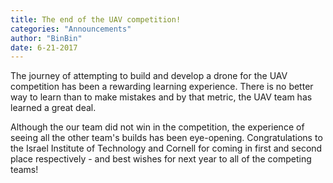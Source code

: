 ```yaml
---
title: The end of the UAV competition!
categories: "Announcements"
author: "BinBin"
date: 6-21-2017
---
```


The journey of attempting to build and develop a drone for the UAV competition has been a rewarding learning experience. There is no better way to learn than to make mistakes and by that metric, the UAV team has learned a great deal. 

Although the our team did not win in the competition, the experience of seeing all the other team's builds has been eye-opening. Congratulations to the Israel Institute of Technology and Cornell for coming in first and second place respectively - and best wishes for next year to all of the competing teams!

